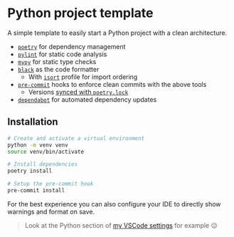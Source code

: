 # Python project template
A simple template to easily start a Python project with a clean architecture.

- [`poetry`](https://github.com/python-poetry/poetry) for dependency management
- [`pylint`](https://github.com/PyCQA/pylint/) for static code analysis
- [`mypy`](https://github.com/python/mypy) for static type checks
- [`black`](https://github.com/psf/black) as the code formatter
  - With [`isort`](https://github.com/PyCQA/isort) profile for import ordering
- [`pre-commit`](https://github.com/pre-commit/pre-commit) hooks to enforce clean commits with the above tools
  - Versions [synced with `poetry.lock`](https://github.com/floatingpurr/sync_with_poetry)
- [`dependabot`](https://github.com/dependabot) for automated dependency updates

## Installation

```sh
# Create and activate a virtual environment
python -m venv venv
source venv/bin/activate

# Install dependencies
poetry install

# Setup the pre-commit hook
pre-commit install
```

For the best experience you can also configure your IDE to directly
 show warnings and format on save.

> Look at the Python section of [my VSCode settings](https://github.com/RezaRahemtola/dotfiles/blob/main/vscode/settings.json)
>  for example 😉